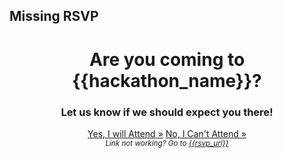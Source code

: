 ## Missing RSVP

<div style="text-align: center;">
  <h1>Are you coming to {{hackathon_name}}?</h1>
  <h3>Let us know if we should expect you there!</h3>
  <p>
    <a href="{{accept_rsvp_url}}" class="button" target="_blank" rel="noopener">Yes, I will Attend &raquo;</a>
    <a href="{{deny_rsvp_url}}" class="button" target="_blank" rel="noopener">No, I Can't Attend &raquo;</a>
    <br>
    <small><i>Link not working? Go to <a href="{{rsvp_url}}" target="_blank" rel="noopener">{{rsvp_url}}</a></i></small>
  </p>
</div>